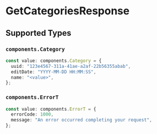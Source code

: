 # GetCategoriesResponse


## Supported Types

### `components.Category`

```typescript
const value: components.Category = {
  uuid: "123e4567-311a-41ae-a2af-22b56355abab",
  editDate: "YYYY-MM-DD HH:MM:SS",
  name: "<value>",
};
```

### `components.ErrorT`

```typescript
const value: components.ErrorT = {
  errorCode: 1000,
  message: "An error occurred completing your request",
};
```

